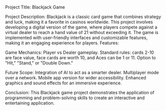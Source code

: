 Project Title: Blackjack Game

Project Description:
Blackjack is a classic card game that combines strategy and luck, making it a favorite in casinos worldwide. This project involves developing a digital version of the game, where players compete against a virtual dealer to reach a hand value of 21 without exceeding it. The game is implemented with user-friendly interfaces and customizable features, making it an engaging experience for players.
Features:

Game Mechanics:
Player vs Dealer gameplay.
Standard rules: cards 2-10 are face value, face cards are worth 10, and Aces can be 1 or 11.
Option to "Hit," "Stand," or "Double Down."

Future Scope:
Integration of AI to act as a smarter dealer.
Multiplayer mode over a network.
Mobile app version for wider accessibility.
Enhanced graphics and sound effects for an immersive experience.

Conclusion:
This Blackjack game project demonstrates the application of programming and problem-solving skills to create an interactive and entertaining application.
